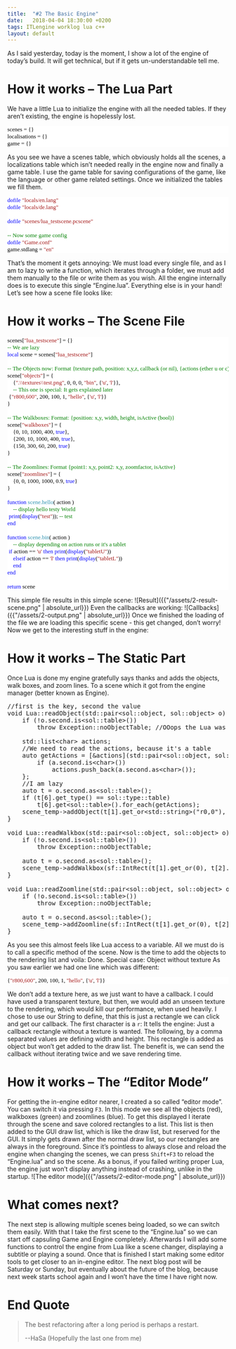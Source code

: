 ```yaml
---
title:  "#2 The Basic Engine"
date:   2018-04-04 18:30:00 +0200
tags: ITLengine worklog lua c++
layout: default
---
```


<link rel="stylesheet" href="{{"css/code.css" | absolute_url }}">

As I said yesterday, today is the moment, I show a lot of the engine of today’s build. It will get technical, but if it gets un-understandable tell me.

# How it works – The Lua Part #
We have a little Lua to initialize the engine with all the needed tables. If they aren’t existing, the engine is hopelessly lost.

<pre style="font-family:Consolas;font-size:13;color:black;background:white;">scenes&nbsp;=&nbsp;{}
localisations&nbsp;=&nbsp;{}
game&nbsp;=&nbsp;{}</pre>

As you see we have a scenes table, which obviously holds all the scenes, a localizations table which isn’t needed really in the engine now and finally a game table.
I use the game table for saving configurations of the game, like the language or other game related settings.
Once we initialized the tables we fill them.

<pre style="font-family:Consolas;font-size:13;color:black;background:white;"><span style="color:blue;">dofile</span>&nbsp;<span style="color:#a31515;">&quot;locals/en.lang&quot;</span>
<span style="color:blue;">dofile</span>&nbsp;<span style="color:#a31515;">&quot;locals/de.lang&quot;</span>
 
<span style="color:blue;">dofile</span>&nbsp;<span style="color:#a31515;">&quot;scenes/lua_testscene.pcscene&quot;</span>
 
<span style="color:green;">--&nbsp;Now&nbsp;some&nbsp;game&nbsp;config
</span><span style="color:blue;">dofile</span>&nbsp;<span style="color:#a31515;">&quot;Game.conf&quot;</span>
game.stdlang&nbsp;=&nbsp;<span style="color:#a31515;">&quot;en&quot;</span></pre>

That’s the moment it gets annoying: We must load every single file, and as I am to lazy to write a function, which iterates through a folder, we must add them manually to the file or write them as you wish. All the engine internally does is to execute this single “Engine.lua”. Everything else is in your hand! Let’s see how a scene file looks like:

# How it works – The Scene File #

<pre style="font-family:Consolas;font-size:13;color:black;background:white;">scenes[<span style="color:#a31515;">&quot;lua_testscene&quot;</span>]&nbsp;=&nbsp;{}
<span style="color:green;">--&nbsp;We&nbsp;are&nbsp;lazy
</span><span style="color:blue;">local</span>&nbsp;scene&nbsp;=&nbsp;scenes[<span style="color:#a31515;">&quot;lua_testscene&quot;</span>]
 
<span style="color:green;">--&nbsp;The&nbsp;Objects&nbsp;now:&nbsp;Format&nbsp;{texture&nbsp;path,&nbsp;position:&nbsp;x,y,z,&nbsp;callback&nbsp;(or&nbsp;nil),&nbsp;{actions&nbsp;(ether&nbsp;u&nbsp;or&nbsp;c)&nbsp;and/or&nbsp;l}&nbsp;(or&nbsp;nil)}
</span>scene[<span style="color:#a31515;">&quot;objects&quot;</span>]&nbsp;=&nbsp;{
	{<span style="color:#a31515;">&quot;.\\textures\\test.png&quot;</span>,&nbsp;0,&nbsp;0,&nbsp;0,&nbsp;<span style="color:#a31515;">&quot;bin&quot;</span>,&nbsp;{<span style="color:#a31515;">&#39;u&#39;</span>,&nbsp;<span style="color:#a31515;">&#39;l&#39;</span>}},
	<span style="color:green;">--&nbsp;This&nbsp;one&nbsp;is&nbsp;special:&nbsp;It&nbsp;gets&nbsp;explained&nbsp;later
</span>	{<span style="color:#a31515;">&quot;r800,600&quot;</span>,&nbsp;200,&nbsp;100,&nbsp;1,&nbsp;<span style="color:#a31515;">&quot;hello&quot;</span>,&nbsp;{<span style="color:#a31515;">&#39;u&#39;</span>,&nbsp;<span style="color:#a31515;">&#39;l&#39;</span>}}
}
 
<span style="color:green;">--&nbsp;The&nbsp;Walkboxes:&nbsp;Format:&nbsp;{position:&nbsp;x,y,&nbsp;width,&nbsp;height,&nbsp;isActive&nbsp;(bool)}
</span>scene[<span style="color:#a31515;">&quot;walkboxes&quot;</span>]&nbsp;=&nbsp;{
	{0,&nbsp;10,&nbsp;1000,&nbsp;400,&nbsp;<span style="color:blue;">true</span>},
	{200,&nbsp;10,&nbsp;1000,&nbsp;400,&nbsp;<span style="color:blue;">true</span>},
	{150,&nbsp;300,&nbsp;60,&nbsp;200,&nbsp;<span style="color:blue;">true</span>}
}
 
<span style="color:green;">--&nbsp;The&nbsp;Zoomlines:&nbsp;Format&nbsp;{point1:&nbsp;x,y,&nbsp;point2:&nbsp;x,y,&nbsp;zoomfactor,&nbsp;isActive}
</span>scene[<span style="color:#a31515;">&quot;zoomlines&quot;</span>]&nbsp;=&nbsp;{
	{0,&nbsp;0,&nbsp;1000,&nbsp;1000,&nbsp;0.9,&nbsp;<span style="color:blue;">true</span>}
}
 
<span style="color:blue;">function</span>&nbsp;<span style="color:#2b91af;">scene.hello</span>(&nbsp;action&nbsp;)
	<span style="color:green;">--&nbsp;display&nbsp;hello&nbsp;testy&nbsp;World&nbsp;
</span>	<span style="color:blue;">print</span>(<span style="color:blue;">display</span>(<span style="color:#a31515;">&quot;test&quot;</span>));&nbsp;<span style="color:green;">--&nbsp;test
</span><span style="color:blue;">end</span>
 
<span style="color:blue;">function</span>&nbsp;<span style="color:#2b91af;">scene.bin</span>(&nbsp;action&nbsp;)
	<span style="color:green;">--&nbsp;display&nbsp;depending&nbsp;on&nbsp;action&nbsp;runs&nbsp;or&nbsp;it&#39;s&nbsp;a&nbsp;tablet
</span>	<span style="color:blue;">if</span>&nbsp;action&nbsp;==&nbsp;<span style="color:#a31515;">&#39;u&#39;</span>&nbsp;<span style="color:blue;">then</span>&nbsp;<span style="color:blue;">print</span>(<span style="color:blue;">display</span>(<span style="color:#a31515;">&quot;tabletU&quot;</span>))
	<span style="color:blue;">elseif</span>&nbsp;action&nbsp;==&nbsp;<span style="color:#a31515;">&#39;l&#39;</span>&nbsp;<span style="color:blue;">then</span>&nbsp;<span style="color:blue;">print</span>(<span style="color:blue;">display</span>(<span style="color:#a31515;">&quot;tabletL&quot;</span>))
	<span style="color:blue;">end</span>
<span style="color:blue;">end</span>
 
<span style="color:blue;">return</span>&nbsp;scene</pre>

This simple file results in this simple scene:
![Result]({{"/assets/2-result-scene.png" | absolute_url}})
Even the callbacks are working:
![Callbacks]({{"/assets/2-output.png" | absolute_url}})
Once we finished the loading of the file we are loading this specific scene - this get changed, don’t worry! Now we get to the interesting stuff in the engine:

# How it works – The Static Part #
Once Lua is done my engine gratefully says thanks and adds the objects, walk boxes, and zoom lines. To a scene which it got from the engine manager (better known as Engine).

<pre class="vs-code"><span class="comment">//first&nbsp;is&nbsp;the&nbsp;key,&nbsp;second&nbsp;the&nbsp;value</span>
<span class="keyword">void</span>&nbsp;<span class="cppType">Lua</span><span class="operator">::</span><span class="cppMemberFunction">readObject</span><span class="operator">(</span><span class="cppNamespace">std</span><span class="operator">::</span><span class="cppType">pair</span><span class="operator">&lt;</span><span class="cppNamespace">sol</span><span class="operator">::</span><span class="cppType">object</span><span class="operator">,</span>&nbsp;<span class="cppNamespace">sol</span><span class="operator">::</span><span class="cppType">object</span><span class="operator">&gt;</span>&nbsp;<span class="cppParameter">o</span><span class="operator">)</span>&nbsp;<span class="operator">{</span>
	<span class="keyword">if</span>&nbsp;<span class="operator">(!</span><span class="cppParameter">o</span><span class="operator">.</span><span class="cppMemberField">second</span><span class="operator">.</span><span class="cppMemberFunction">is</span><span class="operator">&lt;</span><span class="cppNamespace">sol</span><span class="operator">::</span><span class="cppType">table</span><span class="operator">&gt;())</span>
		<span class="keyword">throw</span>&nbsp;<span class="cppType">Exception</span><span class="operator">::</span><span class="cppEnumerator">noObjectTable</span><span class="operator">;</span>&nbsp;<span class="comment">//OOops&nbsp;the&nbsp;Lua&nbsp;was&nbsp;wrong</span>
 
	<span class="cppNamespace">std</span><span class="operator">::</span><span class="cppType">list</span><span class="operator">&lt;</span><span class="keyword">char</span><span class="operator">&gt;</span>&nbsp;<span class="cppLocalVariable">actions</span><span class="operator">;</span>
	<span class="comment">//We&nbsp;need&nbsp;to&nbsp;read&nbsp;the&nbsp;actions,&nbsp;because&nbsp;it&#39;s&nbsp;a&nbsp;table</span>
	<span class="keyword">auto</span>&nbsp;<span class="cppLocalVariable">getActions</span>&nbsp;<span class="operator">=</span>&nbsp;<span class="operator">[&amp;</span><span class="cppLocalVariable">actions</span><span class="operator">](</span><span class="cppNamespace">std</span><span class="operator">::</span><span class="cppType">pair</span><span class="operator">&lt;</span><span class="cppNamespace">sol</span><span class="operator">::</span><span class="cppType">object</span><span class="operator">,</span>&nbsp;<span class="cppNamespace">sol</span><span class="operator">::</span><span class="cppType">object</span><span class="operator">&gt;</span>&nbsp;<span class="cppParameter">a</span><span class="operator">)</span>&nbsp;<span class="operator">{</span>
		<span class="keyword">if</span>&nbsp;<span class="operator">(</span><span class="cppParameter">a</span><span class="operator">.</span><span class="cppMemberField">second</span><span class="operator">.</span><span class="cppMemberFunction">is</span><span class="operator">&lt;</span><span class="keyword">char</span><span class="operator">&gt;())</span>
			<span class="cppLocalVariable">actions</span><span class="operator">.</span><span class="cppMemberFunction">push_back</span><span class="operator">(</span><span class="cppParameter">a</span><span class="operator">.</span><span class="cppMemberField">second</span><span class="operator">.</span><span class="cppMemberFunction">as</span><span class="operator">&lt;</span><span class="keyword">char</span><span class="operator">&gt;());</span>
	<span class="operator">};</span>
	<span class="comment">//I&nbsp;am&nbsp;lazy</span>
	<span class="keyword">auto</span>&nbsp;<span class="cppLocalVariable">t</span>&nbsp;<span class="operator">=</span>&nbsp;<span class="cppParameter">o</span><span class="operator">.</span><span class="cppMemberField">second</span><span class="operator">.</span><span class="cppMemberFunction">as</span><span class="operator">&lt;</span><span class="cppNamespace">sol</span><span class="operator">::</span><span class="cppType">table</span><span class="operator">&gt;();</span>
	<span class="keyword">if</span>&nbsp;<span class="operator">(</span><span class="cppLocalVariable">t</span><span class="cppMemberOperator - operator - (TRANSIENT)">[</span><span class="number">6</span><span class="cppMemberOperator - operator - (TRANSIENT)">]</span><span class="operator">.</span><span class="cppMemberFunction">get_type</span><span class="operator">()</span>&nbsp;<span class="operator">==</span>&nbsp;<span class="cppNamespace">sol</span><span class="operator">::</span><span class="cppType">type</span><span class="operator">::</span><span class="cppEnumerator">table</span><span class="operator">)</span>
		<span class="cppLocalVariable">t</span><span class="cppMemberOperator - operator - (TRANSIENT)">[</span><span class="number">6</span><span class="cppMemberOperator - operator - (TRANSIENT)">]</span><span class="operator">.</span><span class="cppMemberFunction">get</span><span class="operator">&lt;</span><span class="cppNamespace">sol</span><span class="operator">::</span><span class="cppType">table</span><span class="operator">&gt;().</span><span class="cppMemberFunction">for_each</span><span class="operator">(</span><span class="cppLocalVariable">getActions</span><span class="operator">);</span>
	<span class="cppMemberField">scene_temp</span><span class="operator">-&gt;</span><span class="cppMemberFunction">addObject</span><span class="operator">(</span><span class="cppLocalVariable">t</span><span class="cppMemberOperator - operator - (TRANSIENT)">[</span><span class="number">1</span><span class="cppMemberOperator - operator - (TRANSIENT)">]</span><span class="operator">.</span><span class="cppMemberFunction">get_or</span><span class="operator">&lt;</span><span class="cppNamespace">std</span><span class="operator">::</span><span class="cppType">string</span><span class="operator">&gt;(</span><span class="string">&quot;r0,0&quot;</span><span class="operator">),</span>&nbsp;<span class="cppNamespace">sf</span><span class="operator">::</span><span class="cppType">Vector3i</span><span class="operator">(</span><span class="cppLocalVariable">t</span><span class="cppMemberOperator - operator - (TRANSIENT)">[</span><span class="number">2</span><span class="cppMemberOperator - operator - (TRANSIENT)">]</span><span class="operator">.</span><span class="cppMemberFunction">get_or</span><span class="operator">(</span><span class="number">0</span><span class="operator">),</span>&nbsp;<span class="cppLocalVariable">t</span><span class="cppMemberOperator - operator - (TRANSIENT)">[</span><span class="number">3</span><span class="cppMemberOperator - operator - (TRANSIENT)">]</span><span class="operator">.</span><span class="cppMemberFunction">get_or</span><span class="operator">(</span><span class="number">0</span><span class="operator">),</span>&nbsp;<span class="cppLocalVariable">t</span><span class="cppMemberOperator - operator - (TRANSIENT)">[</span><span class="number">4</span><span class="cppMemberOperator - operator - (TRANSIENT)">]</span><span class="operator">.</span><span class="cppMemberFunction">get_or</span><span class="operator">(</span><span class="number">0</span><span class="operator">)),</span>&nbsp;<span class="cppLocalVariable">t</span><span class="cppMemberOperator - operator - (TRANSIENT)">[</span><span class="number">5</span><span class="cppMemberOperator - operator - (TRANSIENT)">]</span><span class="operator">.</span><span class="cppMemberFunction">get_or</span><span class="operator">&lt;</span><span class="cppNamespace">std</span><span class="operator">::</span><span class="cppType">string</span><span class="operator">&gt;(</span><span class="string">&quot;&quot;</span><span class="operator">),</span>&nbsp;<span class="cppLocalVariable">actions</span><span class="operator">);</span>
<span class="operator">}</span>
 
<span class="keyword">void</span>&nbsp;<span class="cppType">Lua</span><span class="operator">::</span><span class="cppMemberFunction">readWalkbox</span><span class="operator">(</span><span class="cppNamespace">std</span><span class="operator">::</span><span class="cppType">pair</span><span class="operator">&lt;</span><span class="cppNamespace">sol</span><span class="operator">::</span><span class="cppType">object</span><span class="operator">,</span>&nbsp;<span class="cppNamespace">sol</span><span class="operator">::</span><span class="cppType">object</span><span class="operator">&gt;</span>&nbsp;<span class="cppParameter">o</span><span class="operator">)</span>&nbsp;<span class="operator">{</span>
	<span class="keyword">if</span>&nbsp;<span class="operator">(!</span><span class="cppParameter">o</span><span class="operator">.</span><span class="cppMemberField">second</span><span class="operator">.</span><span class="cppMemberFunction">is</span><span class="operator">&lt;</span><span class="cppNamespace">sol</span><span class="operator">::</span><span class="cppType">table</span><span class="operator">&gt;())</span>
		<span class="keyword">throw</span>&nbsp;<span class="cppType">Exception</span><span class="operator">::</span><span class="cppEnumerator">noObjectTable</span><span class="operator">;</span>
 
	<span class="keyword">auto</span>&nbsp;<span class="cppLocalVariable">t</span>&nbsp;<span class="operator">=</span>&nbsp;<span class="cppParameter">o</span><span class="operator">.</span><span class="cppMemberField">second</span><span class="operator">.</span><span class="cppMemberFunction">as</span><span class="operator">&lt;</span><span class="cppNamespace">sol</span><span class="operator">::</span><span class="cppType">table</span><span class="operator">&gt;();</span>
	<span class="cppMemberField">scene_temp</span><span class="operator">-&gt;</span><span class="cppMemberFunction">addWalkbox</span><span class="operator">(</span><span class="cppNamespace">sf</span><span class="operator">::</span><span class="cppType">IntRect</span><span class="operator">(</span><span class="cppLocalVariable">t</span><span class="cppMemberOperator - operator - (TRANSIENT)">[</span><span class="number">1</span><span class="cppMemberOperator - operator - (TRANSIENT)">]</span><span class="operator">.</span><span class="cppMemberFunction">get_or</span><span class="operator">(</span><span class="number">0</span><span class="operator">),</span>&nbsp;<span class="cppLocalVariable">t</span><span class="cppMemberOperator - operator - (TRANSIENT)">[</span><span class="number">2</span><span class="cppMemberOperator - operator - (TRANSIENT)">]</span><span class="operator">.</span><span class="cppMemberFunction">get_or</span><span class="operator">(</span><span class="number">0</span><span class="operator">),</span>&nbsp;<span class="cppLocalVariable">t</span><span class="cppMemberOperator - operator - (TRANSIENT)">[</span><span class="number">3</span><span class="cppMemberOperator - operator - (TRANSIENT)">]</span><span class="operator">.</span><span class="cppMemberFunction">get_or</span><span class="operator">(</span><span class="number">0</span><span class="operator">),</span>&nbsp;<span class="cppLocalVariable">t</span><span class="cppMemberOperator - operator - (TRANSIENT)">[</span><span class="number">4</span><span class="cppMemberOperator - operator - (TRANSIENT)">]</span><span class="operator">.</span><span class="cppMemberFunction">get_or</span><span class="operator">(</span><span class="number">0</span><span class="operator">)),</span>&nbsp;<span class="cppLocalVariable">t</span><span class="cppMemberOperator - operator - (TRANSIENT)">[</span><span class="number">5</span><span class="cppMemberOperator - operator - (TRANSIENT)">]</span><span class="operator">.</span><span class="cppMemberFunction">get_or</span><span class="operator">(</span><span class="keyword">true</span><span class="operator">));</span>
<span class="operator">}</span>
 
<span class="keyword">void</span>&nbsp;<span class="cppType">Lua</span><span class="operator">::</span><span class="cppMemberFunction">readZoomline</span><span class="operator">(</span><span class="cppNamespace">std</span><span class="operator">::</span><span class="cppType">pair</span><span class="operator">&lt;</span><span class="cppNamespace">sol</span><span class="operator">::</span><span class="cppType">object</span><span class="operator">,</span>&nbsp;<span class="cppNamespace">sol</span><span class="operator">::</span><span class="cppType">object</span><span class="operator">&gt;</span>&nbsp;<span class="cppParameter">o</span><span class="operator">)</span>&nbsp;<span class="operator">{</span>
	<span class="keyword">if</span>&nbsp;<span class="operator">(!</span><span class="cppParameter">o</span><span class="operator">.</span><span class="cppMemberField">second</span><span class="operator">.</span><span class="cppMemberFunction">is</span><span class="operator">&lt;</span><span class="cppNamespace">sol</span><span class="operator">::</span><span class="cppType">table</span><span class="operator">&gt;())</span>
		<span class="keyword">throw</span>&nbsp;<span class="cppType">Exception</span><span class="operator">::</span><span class="cppEnumerator">noObjectTable</span><span class="operator">;</span>
 
	<span class="keyword">auto</span>&nbsp;<span class="cppLocalVariable">t</span>&nbsp;<span class="operator">=</span>&nbsp;<span class="cppParameter">o</span><span class="operator">.</span><span class="cppMemberField">second</span><span class="operator">.</span><span class="cppMemberFunction">as</span><span class="operator">&lt;</span><span class="cppNamespace">sol</span><span class="operator">::</span><span class="cppType">table</span><span class="operator">&gt;();</span>
	<span class="cppMemberField">scene_temp</span><span class="operator">-&gt;</span><span class="cppMemberFunction">addZoomline</span><span class="operator">(</span><span class="cppNamespace">sf</span><span class="operator">::</span><span class="cppType">IntRect</span><span class="operator">(</span><span class="cppLocalVariable">t</span><span class="cppMemberOperator - operator - (TRANSIENT)">[</span><span class="number">1</span><span class="cppMemberOperator - operator - (TRANSIENT)">]</span><span class="operator">.</span><span class="cppMemberFunction">get_or</span><span class="operator">(</span><span class="number">0</span><span class="operator">),</span>&nbsp;<span class="cppLocalVariable">t</span><span class="cppMemberOperator - operator - (TRANSIENT)">[</span><span class="number">2</span><span class="cppMemberOperator - operator - (TRANSIENT)">]</span><span class="operator">.</span><span class="cppMemberFunction">get_or</span><span class="operator">(</span><span class="number">0</span><span class="operator">),</span>&nbsp;<span class="cppLocalVariable">t</span><span class="cppMemberOperator - operator - (TRANSIENT)">[</span><span class="number">3</span><span class="cppMemberOperator - operator - (TRANSIENT)">]</span><span class="operator">.</span><span class="cppMemberFunction">get_or</span><span class="operator">(</span><span class="number">0</span><span class="operator">),</span>&nbsp;<span class="cppLocalVariable">t</span><span class="cppMemberOperator - operator - (TRANSIENT)">[</span><span class="number">4</span><span class="cppMemberOperator - operator - (TRANSIENT)">]</span><span class="operator">.</span><span class="cppMemberFunction">get_or</span><span class="operator">(</span><span class="number">0</span><span class="operator">)),</span>&nbsp;<span class="cppLocalVariable">t</span><span class="cppMemberOperator - operator - (TRANSIENT)">[</span><span class="number">5</span><span class="cppMemberOperator - operator - (TRANSIENT)">]</span><span class="operator">.</span><span class="cppMemberFunction">get_or</span><span class="operator">&lt;</span><span class="keyword">float</span><span class="operator">&gt;(</span><span class="number">0</span><span class="operator">),</span>&nbsp;<span class="cppLocalVariable">t</span><span class="cppMemberOperator - operator - (TRANSIENT)">[</span><span class="number">6</span><span class="cppMemberOperator - operator - (TRANSIENT)">]</span><span class="operator">.</span><span class="cppMemberFunction">get_or</span><span class="operator">(</span><span class="keyword">true</span><span class="operator">));</span>
<span class="operator">}</span></pre>

As you see this almost feels like Lua access to a variable. All we must do is to call a specific method of the scene. Now is the time to add the objects to the rendering list and voila: Done. 
Special case: Object without texture
As you saw earlier we had one line which was different: 

<pre style="font-family:Consolas;font-size:13;color:black;background:white;">{<span style="color:#a31515;">&quot;r800,600&quot;</span>,&nbsp;200,&nbsp;100,&nbsp;1,&nbsp;<span style="color:#a31515;">&quot;hello&quot;</span>,&nbsp;{<span style="color:#a31515;">&#39;u&#39;</span>,&nbsp;<span style="color:#a31515;">&#39;l&#39;</span>}}
</pre>

We don’t add a texture here, as we just want to have a callback. I could have used a transparent texture, but then, we would add an unseen texture to the rendering, which would kill our performance, when used heavily. I chose to use our String to define, that this is just a rectangle we can click and get our callback. The first character is a `r`: It tells the engine: Just a callback rectangle without a texture is wanted. The following, by a comma separated values are defining width and height. This rectangle is added as object but won’t get added to the draw list. The benefit is, we can send the callback without iterating twice and we save rendering time. 

# How it works – The “Editor Mode” #
For getting the in-engine editor nearer, I created a so called “editor mode”. You can switch it via pressing `F3`. In this mode we see all the objects (red), walkboxes (green) and zoomlines (blue). To get this displayed I iterate through the scene and save colored rectangles to a list. This list is then added to the GUI draw list, which is like the draw list, but reserved for the GUI. It simply gets drawn after the normal draw list, so our rectangles are always in the foreground. Since it’s pointless to always close and reload the engine when changing the scenes, we can press `Shift+F3` to reload the “Engine.lua” and so the scene. As a bonus, if you failed writing proper Lua, the engine just won’t display anything instead of crashing, unlike in the startup.
![The editor mode]({{"/assets/2-editor-mode.png" | absolute_url}})

# What comes next? #
The next step is allowing multiple scenes being loaded, so we can switch them easily. With that I take the first scene to the “Engine.lua” so we can start off capsuling Game and Engine completely. Afterwards I will add some functions to control the engine from Lua like a scene changer, displaying a subtitle or playing a sound. Once that is finished I start making some editor tools to get closer to an in-engine editor. The next blog post will be Saturday or Sunday, but eventually about the future of the blog, because next week starts school again and I won’t have the time I have right now.

# End Quote #
>The best refactoring after a long period is perhaps a restart.
>
> --HaSa (Hopefully the last one from me)
